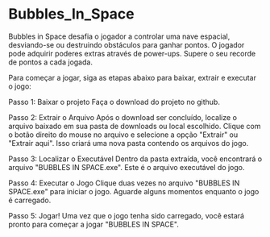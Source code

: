 # Bubbles_In_Space
Bubbles in Space desafia o jogador a controlar uma nave espacial, desviando-se ou destruindo obstáculos para ganhar pontos. 
O jogador pode adquirir poderes extras através de power-ups. Supere o seu recorde de pontos a cada jogada.

Para começar a jogar, siga as etapas abaixo para baixar, extrair e executar o jogo:

Passo 1: Baixar o projeto
Faça o download do projeto no github.

Passo 2: Extrair o Arquivo
Após o download ser concluído, localize o arquivo baixado em sua pasta de downloads ou local escolhido. 
Clique com o botão direito do mouse no arquivo e selecione a opção "Extrair" ou "Extrair aqui". 
Isso criará uma nova pasta contendo os arquivos do jogo.

Passo 3: Localizar o Executável
Dentro da pasta extraída, você encontrará o arquivo "BUBBLES IN SPACE.exe". Este é o arquivo executável do jogo.

Passo 4: Executar o Jogo
Clique duas vezes no arquivo "BUBBLES IN SPACE.exe" para iniciar o jogo. Aguarde alguns momentos enquanto o jogo é carregado.

Passo 5: Jogar!
Uma vez que o jogo tenha sido carregado, você estará pronto para começar a jogar "BUBBLES IN SPACE".
